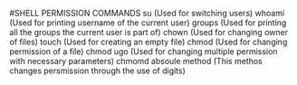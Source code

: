 #SHELL PERMISSION COMMANDS
su (Used for switching users)
whoami (Used for printing username of the current user)
groups (Used for printing all the groups the current user is part of)
chown (Used for changing owner of files)
touch (Used for creating an empty file)
chmod (Used for changing permission of a file)
chmod ugo (Used for changing multiple permission with necessary parameters)
chmomd absoule method (This methos changes persmission through the use of digits)
